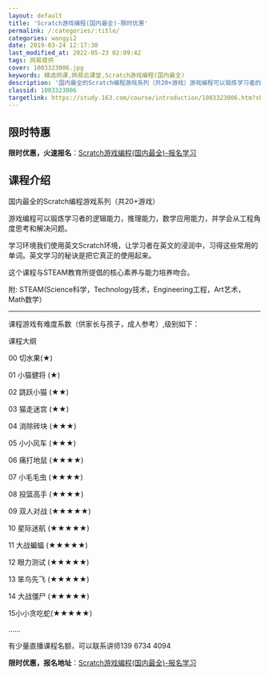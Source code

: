```yaml
---
layout: default
title: 'Scratch游戏编程(国内最全)-限时优惠'
permalink: /:categories/:title/
categories: wangyi2
date: 2019-03-24 12:17:30
last_modified_at: 2022-05-23 02:09:42
tags: 网易提供
cover: 1003323006.jpg
keywords: 精选网课,网易云课堂,Scratch游戏编程(国内最全)
description: '国内最全的Scratch编程游戏系列（共20+游戏）游戏编程可以锻炼学习者的逻辑能力，推理能力，数学应用能力，并学会从工'
classid: 1003323006
targetlink: https://study.163.com/course/introduction/1003323006.htm?share=1&shareId=1025206652&utm_campaign=share&utm_medium=iphoneShare&utm_source=&utm_u=1025206652
---
```


## 限时特惠

**限时优惠，火速报名**：[Scratch游戏编程(国内最全)-报名学习](https://study.163.com/course/introduction/1003323006.htm?share=1&shareId=1025206652&utm_campaign=share&utm_medium=iphoneShare&utm_source=&utm_u=1025206652)

## 课程介绍

国内最全的Scratch编程游戏系列（共20+游戏）

游戏编程可以锻炼学习者的逻辑能力，推理能力，数学应用能力，并学会从工程角度思考和解决问题。

学习环境我们使用英文Scratch环境，让学习者在英文的浸润中，习得这些常用的单词。英文学习的秘诀是把它真正的使用起来。

这个课程与STEAM教育所提倡的核心素养与能力培养吻合。

附:  STEAM(Science科学，Technology技术，Engineering工程，Art艺术，Math数学）



------------------------------------------------------------------------------

课程游戏有难度系数（供家长与孩子，成人参考）,级别如下：

课程大纲

00 切水果(★)

01 小猫健将 (★)

02 跳跃小猫 (★★)

03 猫走迷宫 (★★)

04 消除砖块 (★★★)

05 小小风车 (★★★)

06 痛打地鼠 (★★★★)

07 小毛毛虫 (★★★★)

08 投篮高手 (★★★★)

09 双人对战 (★★★★★)

10 星际迷航 (★★★★★)

11 大战蝙蝠 (★★★★★)

12 眼力测试 (★★★★★) 

13 笨鸟先飞 (★★★★★) 

14 大战僵尸 (★★★★★) 

15小小贪吃蛇(★★★★★)

……





有少量直播课程名额，可以联系讲师139 6734 4094

**限时优惠，报名地址**：[Scratch游戏编程(国内最全)-报名学习](https://study.163.com/course/introduction/1003323006.htm?share=1&shareId=1025206652&utm_campaign=share&utm_medium=iphoneShare&utm_source=&utm_u=1025206652)


